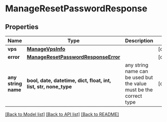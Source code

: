 # ManageResetPasswordResponse


## Properties
Name | Type | Description | Notes
------------ | ------------- | ------------- | -------------
**vps** | [**ManageVpsInfo**](ManageVpsInfo.md) |  | [optional] 
**error** | [**ManageResetPasswordResponseError**](ManageResetPasswordResponseError.md) |  | [optional] 
**any string name** | **bool, date, datetime, dict, float, int, list, str, none_type** | any string name can be used but the value must be the correct type | [optional]

[[Back to Model list]](../README.md#documentation-for-models) [[Back to API list]](../README.md#documentation-for-api-endpoints) [[Back to README]](../README.md)


